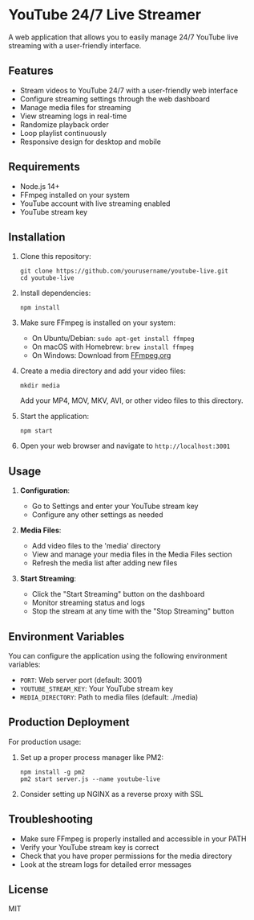# YouTube 24/7 Live Streamer

A web application that allows you to easily manage 24/7 YouTube live streaming with a user-friendly interface.

## Features

- Stream videos to YouTube 24/7 with a user-friendly web interface
- Configure streaming settings through the web dashboard
- Manage media files for streaming
- View streaming logs in real-time
- Randomize playback order
- Loop playlist continuously
- Responsive design for desktop and mobile

## Requirements

- Node.js 14+
- FFmpeg installed on your system
- YouTube account with live streaming enabled
- YouTube stream key

## Installation

1. Clone this repository:
   ```
   git clone https://github.com/yourusername/youtube-live.git
   cd youtube-live
   ```

2. Install dependencies:
   ```
   npm install
   ```

3. Make sure FFmpeg is installed on your system:
   - On Ubuntu/Debian: `sudo apt-get install ffmpeg`
   - On macOS with Homebrew: `brew install ffmpeg`
   - On Windows: Download from [FFmpeg.org](https://ffmpeg.org/download.html)

4. Create a media directory and add your video files:
   ```
   mkdir media
   ```
   Add your MP4, MOV, MKV, AVI, or other video files to this directory.

5. Start the application:
   ```
   npm start
   ```

6. Open your web browser and navigate to `http://localhost:3001`

## Usage

1. **Configuration**: 
   - Go to Settings and enter your YouTube stream key
   - Configure any other settings as needed

2. **Media Files**:
   - Add video files to the 'media' directory
   - View and manage your media files in the Media Files section
   - Refresh the media list after adding new files

3. **Start Streaming**:
   - Click the "Start Streaming" button on the dashboard
   - Monitor streaming status and logs
   - Stop the stream at any time with the "Stop Streaming" button

## Environment Variables

You can configure the application using the following environment variables:
- `PORT`: Web server port (default: 3001)
- `YOUTUBE_STREAM_KEY`: Your YouTube stream key
- `MEDIA_DIRECTORY`: Path to media files (default: ./media)

## Production Deployment

For production usage:

1. Set up a proper process manager like PM2:
   ```
   npm install -g pm2
   pm2 start server.js --name youtube-live
   ```

2. Consider setting up NGINX as a reverse proxy with SSL

## Troubleshooting

- Make sure FFmpeg is properly installed and accessible in your PATH
- Verify your YouTube stream key is correct
- Check that you have proper permissions for the media directory
- Look at the stream logs for detailed error messages

## License

MIT 